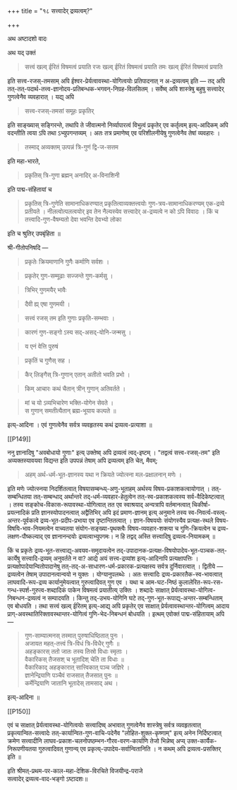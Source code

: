 +++
title = "१८ सत्त्वादेर् द्रव्यत्वम्?"

+++

अथ अष्टादशो वादः

अथ यद् उक्तं 

> सत्त्वं खल्व् ईरितं विषमत्वं प्रयाति रजः खल्व् ईरितं विषमत्वं प्रयाति तमः खल्व् ईरितं विषमत्वं प्रयाति

इति सत्त्व-रजस्-तमसाम् अपि ईश्वर-प्रेर्यत्वावस्था-योगित्वयोः प्रतिपादनात् न अ-द्रव्यत्वम् इति — तद् अपि तत्-तत्-पदार्थ-तत्त्व-ज्ञानोदय-प्रतिबन्धक-भगवन्-निग्रह-विलसितम् । सर्वेष्व् अपि शास्त्रेषु बहुषु सत्त्वादेर् गुणत्वेनैव व्यवहारात् । यद्य् अपि 

> सत्त्व-रजस्-तमसां समूहः प्रकृतिर्

इति साङ्ख्यास् सङ्गिरन्ते, तथापि ते जीवात्मनो निर्व्यापारत्वं विभुत्वं प्रकृतेर् एव कर्तृत्वम् इत्य्-आदिकम् अपि वदन्तीति त्वया ऽपि तथा ऽभ्युपगन्तव्यम् । अतः तत्र प्रमाणेष्व् एव परिशीलनीयेषु गुणत्वेनैव तेषां व्यवहारः । 

> तस्माद् अव्यक्तम् उत्पन्नं त्रि-गुणं द्वि-ज-सत्तम

इति महा-भारते, 

> प्रकृतिस् त्रि-गुणा ब्रह्मन् अनादिर् अ-विनाशिनी

इति पाद्म-संहितायां च 

> प्रकृतिस् त्रि-गुणेति सामानाधिकरण्यात् प्रकृतित्वाव्यक्तत्त्वयोः गुण-त्रय-सामानाधिकरण्यम् एक-द्रव्ये प्रतीयते । नीलत्वोत्पलत्वयोर् इव तेन नैल्यस्येव सत्त्वादेर् अ-द्रव्यत्वे न को ऽपि विवादः । किं च तत्त्वादि-गुण-वैषम्यतो देवा भवन्ति देवभ्यो लोका 

इति च श्रुतिर् उपबृंहिता ॥

श्री-गीतोपनिषदि —

> प्रकृतेः क्रियमाणानि गुणैः कर्माणि सर्वशः । 

> प्रकृतेर् गुण-सम्मूढाः सज्जन्ते गुण-कर्मसु । 

> त्रिभिर् गुणमयैर् भावैः 

> दैवी ह्य् एषा गुणमयी । 

> सत्त्वं रजस् तम इति गुणाः प्रकृति-सम्भवाः । 

> कारणं गुण-सङ्गो ऽस्य सद्-असद्-योनि-जन्मसु । 

> य एनं वेत्ति पुरुषं 

> प्रकृतिं च गुणैस् सह । 

> कैर् लिङ्गैस् त्रि-गुणान् एतान् अतीतो भवति प्रभो । 

> किम् आचारः कथं चैतान् त्रीन् गुणान् अतिवर्तते । 

> मां च यो ऽव्यभिचारेण भक्ति-योगेन सेवते ।  
स गुणान् समतीत्यैतान् ब्रह्म-भूयाय कल्पते ॥

इत्य्-आदिना । एवं गुणत्वेनैव सर्वत्र व्यवहृतस्य कथं द्रव्यत्व-प्रत्याशा ॥

[[P149]]

ननु ज्ञानादिषु "अवबोधायो गुणाः" इत्य् उक्तेष्व् अपि द्रव्यत्वं त्वद्-इष्टम् । "तद्वत्वं सत्त्व-रजस्-तम" इति अव्यक्तस्यावयवा विद्यन्त इति उपपन्नं तेषाम् अपि द्रव्यत्वम् इति चेत्, मैवम्; 

> अहम् अर्थ-धर्म-भूत-ज्ञानस्य यथा न क्रियते ज्योत्स्ना मल-प्रक्षालनान् मणेः ।

इति मणेः ज्योत्स्नया निदर्शितत्वात् विषयासम्बन्ध्य्-अणु-भूताहम् अर्थस्य विषय-प्रकाशकत्वायोगात् । तत्-सम्बन्धितया तत्-सम्बन्धाद् अर्थान्तरे तद्-धर्म-व्यवहार-हेतुत्वेन तत्-स्व-प्रकाशकत्वस्य सर्व-वैदिकेष्टत्वात् । तस्य सङ्कोच-विकास-रूपावस्था-योगित्वात् तत एव स्वाश्रयाद् अन्यत्रापि वर्तमानत्वात् चिकीर्षा-प्रयत्नादिकं प्रति ज्ञानस्योपादनत्वात् अद्वैतिभिर् अपि इदं प्रमाण-ज्ञानम् इत्य् अनुमाने तस्य स्व-निवर्त्य-वस्त्व्-अन्तर-पूर्वकत्वे द्रव्य-भूत-प्रदीप-प्रभाया एव दृष्टान्तितत्वात् । ज्ञान-विषययोः संयोगस्यैव प्रत्यक्ष-स्थले विषय-विषयि-भाव-नियमत्वेन वाच्यतया संयोग-सङ्ख्या-पृथक्त्वैः विषय-व्यवहार-शक्त्या च गुणि-क्रियत्वेन च द्रव्य-लक्षण-पौष्कल्याद् एव ज्ञानानन्दयोः द्रव्यत्वाभ्युपगमः। न हि तद्वद् अस्ति सत्त्वादिषु द्रव्यत्व-नियामकम् ॥

किं च प्रकृतेः द्रव्य-भूत-सत्त्वाद्य्-अवयव-समुदायत्वेन तद्-उपादानक-प्रत्यक्ष-विषयोपादेय-भूत-पञ्चक-तत्-कार्येषु सत्त्वादि-द्रव्यम् अनुवर्तते न वा? आद्ये अयं सत्त्व-द्रव्यांश इत्य्-आदिनापि प्रत्यक्षापत्तिः । प्रत्यक्षोपादेयान्वितोपादानेषु तत्-तद्-अ-साधारण-धर्म-प्रकारक-प्रत्यक्षस्य सर्वत्र दुर्निवारत्वात् । द्वितीये — द्रव्यत्वेन तेषाम् उपादानत्वान्वयो न युक्तः । योग्यानुपलब्धेः । अतः सत्त्वादिः द्रव्य-प्रकारतैक-स्व-भावत्वात् लाघवादि-रूप-द्रव्य कार्यानुमेयत्वात् गुरुत्वादिवत् गुण एव । यथा च आम-घट-निष्ठं कुलालेरित-रूप-रस-गन्ध-स्पर्श-गुरुत्व-शब्दादिकं पाकेन विषमत्वं प्रयातीत्य् उक्तिः । शब्दादेः साक्षात् प्रेर्यत्वावस्था-योगित्व-निबन्धन-द्रव्यत्वं न सम्पादयति । किन्तु तद्-उभय-योगिनि घटे तद्-गुण-भूत-रूपाद्य्-अन्तर-सम्बन्धिताम् एव बोधयति । तथा सत्त्वं खल्व् ईरितम् इत्य्-आद्य् अपि प्रकृतेर् एव साक्षात् प्रेर्यत्वावस्थान्तर-योगित्वम् आदाय प्राग्-अवस्थातिरिक्तावस्थान्तर-योगित्वं गुणि-भेद-निबन्धनं बोधयति । इत्थम् एवोक्तं पाद्म-संहितायाम् अपि —

> गुण-साम्यात्मनस् तस्मात् पुरुषाधिष्ठितात् पुनः ।  
अजायत महत्-तत्त्वं त्रि-विधं त्रि-विधैर् गुणैः ॥  
अहङ्कारस् ततो जातः तस्य तिस्रो विधाः स्मृताः ।  
वैकारिकस् तैजसश् च भूतादिश् चेति ता विधाः ॥  
वैकारिकाद् अहङ्कारात् सात्त्विकात् पञ्च जज्ञिरे ।  
ज्ञानेन्द्रियाणि पञ्चैवं राजसात् तैजसात् पुनः ॥  
कर्मेन्द्रियाणि जातानि भूतादेस् तामसाद् अथ ।

इत्य्-आदिना ॥

[[P150]]

एवं च साक्षात् प्रेर्यत्वावस्था-योगित्वयोः सत्त्वादिष्व् अभावात् गुणत्वेनैव शास्त्रेषु सर्वत्र व्यवहृतत्वात् प्रकृत्यान्वित-सत्त्वादेः तत्-कार्यान्वित-गुण-वाचि-पदेनैव "लोहित-शुक्ल-कृष्णाम्" इत्य् अनेन निर्दिष्टत्वात् क्रमेण सत्त्वादीनि लाघव-प्रकाश-चलनोपष्ठम्भन-गौरव-वरण-कार्याणि तेजो भिन्नेष्व् अप्य् उक्त-कार्यैक-निरूपणीयतया गुरुत्वादिवत् गुणान्य् एव प्रकृत्य्-उपादेय-सर्वान्वितानिति । न कथम् अपि द्रव्यत्व-प्रसक्तिर् इति ॥

इति श्रीमत्-प्रथम-पर-काल-महा-देशिक-विरचिते विजयीन्द्र-पराजे  
सत्वादेर् द्रव्यत्व-वाद-भङ्गो ऽष्टादशः॥